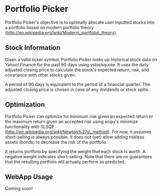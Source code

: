 # Portfolio Picker
Portfolio Picker's objective is to optimally allocate user inputted stocks into a portfolio based on modern portfolio theory (http://en.wikipedia.org/wiki/Modern\_portfolio\_theory).

## Stock Information
Given a valid ticker symbol, Portfolio Picker looks up historical stock data on Yahoo! Finance for the past 90 days using ystockquote. It uses the daily adjusted closing price to calculate the stock's expected return, risk, and covariance with other stocks given.

A period of 90 days is equivalent to the period of a financial quarter. The adjusted closing price is chosen in case of any dividends or stock splits.

## Optimization
Portfolio Picker can optimize for minimum risk given an expected return or the maximum return given an accepted risk using scipy's minimize functionality with SLSQP (http://en.wikipedia.org/wiki/Newton%27s\_method). For now, it assumes short-selling is always possible. It does not (yet) allow adding riskless assets (bonds) to decrease the risk of the portfolio.

It returns portfolio by specifying the weight that each stock is worth. A negative weight indicates short-selling. Note that there are no guarantees that the resulting portfolio will actually perform as predicted.

## WebApp Usage
Coming soon!
